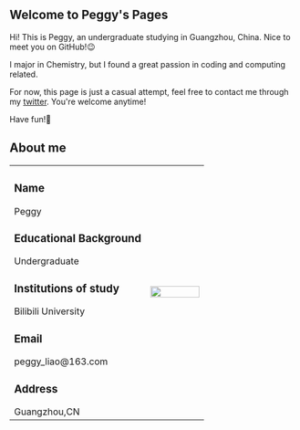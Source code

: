 <html>
<head>
<style type="text/css">   <! 设置图片的属性>
img{     
  position:absolute;   <! 绝对位移>
  left:300px;
  top:150px;
 <!  width="1000px"; 这里设置图片宽度，但是并没有成功>
 <! height="400px";这里设置图片高度，  但是并没有成功 建议使用下面的方法来调增宽度>
  }  <! 图像的属性，包括位置，x,y方向的坐标 >
</style>
</head>
<body>



## Welcome to Peggy's Pages
Hi! This is Peggy, an undergraduate studying in Guangzhou, China. Nice to meet you on GitHub!:wink:
<!--
sad, the emoji :superhero: doesn't show up in browser
-->

I major in Chemistry, but I found a great passion in coding and computing related. 

For now, this page is just a casual attempt, feel free to contact me through my [twitter](https://twitter.com/peggrio). You're welcome anytime!

Have fun!:hugs:

<!--
You can use the [editor on GitHub](https://github.com/peggrio/peggrio.github.io/edit/main/index.md) to maintain and preview the content for your website in Markdown files.
Whenever you commit to this repository, GitHub Pages will run [Jekyll](https://jekyllrb.com/) to rebuild the pages in your site, from the content in your Markdown files.
-->
## About me
<table border="0">
  <tr>
    <td width="70%">
<h3> Name </h3>
Peggy
<h3> Educational Background </h3>
Undergraduate
<h3> Institutions of study</h3>
Bilibili University
<h3> Email</h3>
peggy_liao@163.com
<h3>Address</h3>
Guangzhou,CN
      </td>
    <td width="30%">
      <img src="/202114.jpg" width="100%">    
    </td>
  </tr>
</table>
</body>
<!--
try **hey** in this sentence!
Markdown is a lightweight and easy-to-use syntax for styling your writing. It includes conventions for
```markdown
Syntax highlighted code block
# Header 1
## Header 2
### Header 3
- Bulleted
- List
1. Numbered
2. List
**Bold** and _Italic_ and `Code` text
[Link](url) and ![Image](src)
```
For more details see [GitHub Flavored Markdown](https://guides.github.com/features/mastering-markdown/).
### Jekyll Themes
Your Pages site will use the layout and styles from the Jekyll theme you have selected in your [repository settings](https://github.com/peggrio/peggrio.github.io/settings/pages). The name of this theme is saved in the Jekyll `_config.yml` configuration file.
### Support or Contact
Having trouble with Pages? Check out our [documentation](https://docs.github.com/categories/github-pages-basics/) or [contact support](https://support.github.com/contact) and we’ll help you sort it out.
-->
